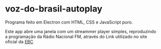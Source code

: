 # voz-do-brasil-autoplay

Programa feito em Electron com HTML, CSS e JavaScript puro.

Este app abre uma janela com um streammer player simples, reproduzindo a programação da Rádio Nacional FM,
através do Link utilizado no site oficial da [EBC](https://radios.ebc.com.br//aovivo?emissora=radio-nacional-de-brasilia)

[Screenshot]: https://github.com/belshoff/voz-do-brasil-autoplay/master/src/assets/screenshot.png "Screenshot"
